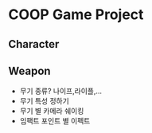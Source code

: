 # COOP Game Project
## Character
## Weapon 
- 무기 종류? 
나이프,라이플,...
- 무기 특성 정하기
- 무기 별 카메라 쉐이킹
- 임팩트 포인트 별 이펙트